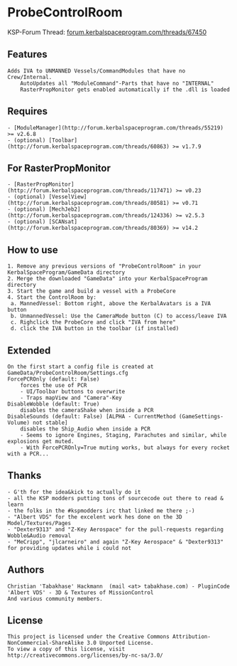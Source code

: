 ProbeControlRoom
=========
KSP-Forum Thread: [forum.kerbalspaceprogram.com/threads/67450](http://forum.kerbalspaceprogram.com/threads/67450-WIP-IVA-PLUGIN-ProbeControlRoom-IVA-All-the-things)


Features
--------
	Adds IVA to UNMANNED Vessels/CommandModules that have no Crew/Internal.
		AutoUpdates all "ModuleCommand"-Parts that have no "INTERNAL"
		RasterPropMonitor gets enabled automatically if the .dll is loaded

	
Requires
----------
	- [ModuleManager](http://forum.kerbalspaceprogram.com/threads/55219) >= v2.6.8
	- (optional) [Toolbar](http://forum.kerbalspaceprogram.com/threads/60863) >= v1.7.9

For RasterPropMonitor
----------
	- [RasterPropMonitor](http://forum.kerbalspaceprogram.com/threads/117471) >= v0.23
	- (optional) [VesselView](http://forum.kerbalspaceprogram.com/threads/80581) >= v0.71
	- (optional) [MechJeb2](http://forum.kerbalspaceprogram.com/threads/124336) >= v2.5.3
	- (optional) [SCANsat](http://forum.kerbalspaceprogram.com/threads/80369) >= v14.2


How to use
----------
	1. Remove any previous versions of "ProbeControlRoom" in your KerbalSpaceProgram/GameData directory
	2. Merge the downloaded "GameData" into your KerbalSpaceProgram directory
	3. Start the game and build a vessel with a ProbeCore
	4. Start the ControlRoom by:
	 a. MannedVessel: Bottom right, above the KerbalAvatars is a IVA button
	 b. UnmannedVessel: Use the CameraMode button (C) to access/leave IVA
	 c. Righclick the ProbeCore and click "IVA from here"
	 d. click the IVA button in the toolbar (if installed)

	 
Extended
----------
	On the first start a config file is created at GameData/ProbeControlRoom/Settings.cfg
	ForcePCROnly (default: False)
		forces the use of PCR
		- UI/Toolbar buttons to overwrite
		- Traps mapView and "Camera"-Key
	DisableWobble (default: True)
		disables the cameraShake when inside a PCR
	DisableSounds (default: False) [ALPHA - CurrentMethod (GameSettings-Volume) not stable]
		disables the Ship_Audio when inside a PCR
		- Seems to ignore Engines, Staging, Parachutes and similar, while explosions get muted.
		- With ForcePCROnly=True muting works, but always for every rocket with a PCR...


Thanks
-------
	- G'th for the idea&kick to actually do it
	- all the KSP modders putting tons of sourcecode out there to read & learn
	- the folks in the #kspmodders irc that linked me there ;-)
	- "Albert VDS" for the excelent work hes done on the 3D Model/Textures/Pages
	- "Dexter9313" and "Z-Key Aerospace" for the pull-requests regarding Wobble&Audio removal
	- "MeCripp", "jlcarneiro" and again "Z-Key Aerospace" & "Dexter9313" for providing updates while i could not
	
	
Authors
-------
	Christian 'Tabakhase' Hackmann	(mail <at> tabakhase.com) - PluginCode
	'Albert VDS' - 3D & Textures of MissionControl
	And various community members.
	
	
License
-------
	This project is licensed under the Creative Commons Attribution-NonCommercial-ShareAlike 3.0 Unported License.
	To view a copy of this license, visit http://creativecommons.org/licenses/by-nc-sa/3.0/
